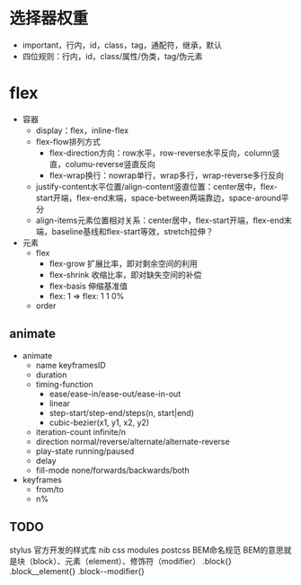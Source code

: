 # 选择器权重
- important，行内，id，class，tag，通配符，继承，默认
- 四位规则：行内，id，class/属性/伪类，tag/伪元素

# flex
- 容器
  - display：flex，inline-flex
  - flex-flow排列方式
    - flex-direction方向：row水平，row-reverse水平反向，column竖直，columu-reverse竖直反向
    - flex-wrap换行：nowrap单行，wrap多行，wrap-reverse多行反向
  - justify-content水平位置/align-content竖直位置：center居中，flex-start开端，flex-end末端，space-between两端靠边，space-around平分
  - align-items元素位置相对关系：center居中，flex-start开端，flex-end末端，baseline基线和flex-start等效，stretch拉伸？
- 元素
  - flex
    - flex-grow 扩展比率，即对剩余空间的利用
    - flex-shrink 收缩比率，即对缺失空间的补偿
    - flex-basis 伸缩基准值
    - flex: 1 => flex: 1 1 0%
  - order

## animate
- animate
  - name keyframesID
  - duration
  - timing-function
    - ease/ease-in/ease-out/ease-in-out
    - linear
    - step-start/step-end/steps(n, start|end)
    - cubic-bezier(x1, y1, x2, y2)
  - iteration-count infinite/n
  - direction normal/reverse/alternate/alternate-reverse
  - play-state running/paused
  - delay
  - fill-mode none/forwards/backwards/both
- keyframes
  - from/to
  - n%

## TODO
stylus
  官方开发的样式库 nib
css modules
postcss
BEM命名规范
  BEM的意思就是块（block）、元素（element）、修饰符（modifier）
  .block{}
  .block__element{}
  .block--modifier{}
